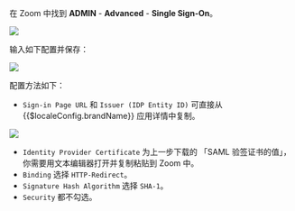<IntegrationDetailCard title="配置 Zoom">

在 Zoom 中找到 **ADMIN** - **Advanced** - **Single Sign-On**。

![](~@imagesZhCn/integration/zoom/2-1.png)

输入如下配置并保存：

![](~@imagesZhCn/integration/zoom/2-2.png)

配置方法如下：

- `Sign-in Page URL` 和 `Issuer (IDP Entity ID)` 可直接从 {{$localeConfig.brandName}} 应用详情中复制。

![](~@imagesZhCn/integration/zoom/2-3.png)

- `Identity Provider Certificate` 为上一步下载的 「SAML 验签证书的值」，你需要用文本编辑器打开并复制粘贴到 Zoom 中。
- `Binding` 选择 `HTTP-Redirect`。
- `Signature Hash Algorithm` 选择 `SHA-1`。
- `Security` 都不勾选。

</IntegrationDetailCard>
